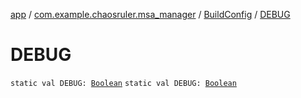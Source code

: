 [app](../../index.md) / [com.example.chaosruler.msa_manager](../index.md) / [BuildConfig](index.md) / [DEBUG](.)

# DEBUG

`static val DEBUG: `[`Boolean`](https://kotlinlang.org/api/latest/jvm/stdlib/kotlin/-boolean/index.html)
`static val DEBUG: `[`Boolean`](https://kotlinlang.org/api/latest/jvm/stdlib/kotlin/-boolean/index.html)